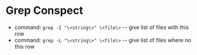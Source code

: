 # Grep Conspect

* command: ``` grep -I "\<string\>" \<file\> ``` -- give list of files with this row
* command: ``` grep -L "\<string\>" \<file\> ``` -- give list of files where no this row